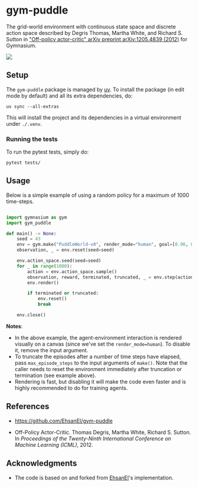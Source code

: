 # gym-puddle

The grid-world environment with continuous state space and discrete action space described by Degris Thomas, Martha White, and Richard S. Sutton in ["Off-policy actor-critic" arXiv preprint arXiv:1205.4839 (2012)](https://arxiv.org/abs/1205.4839) for Gymnasium.

<kbd>
  <img src='screenshot.png'/>
</kbd>

## Setup

The `gym-puddle` package is managed by [uv](https://docs.astral.sh/uv/getting-started/installation/). To install the package (in edit mode by default) and all its extra dependencies, do:

```shell
uv sync --all-extras
```

This will install the project and its dependencies in a virtual environment under `./.venv`.

### Running the tests

To run the pytest tests, simply do:

```shell
pytest tests/
```

## Usage

Below is a simple example of using a random policy for a maximum of 1000 time-steps.

```python

import gymnasium as gym
import gym_puddle

def main() -> None:
    seed = 43
    env = gym.make("PuddleWorld-v0", render_mode="human", goal=[0.96, 0.96])
    observation, _ = env.reset(seed=seed)

    env.action_space.seed(seed=seed)
    for _ in range(1000):
        action = env.action_space.sample()
        observation, reward, terminated, truncated, _ = env.step(action)
        env.render()

        if terminated or truncated:
            env.reset()
            break

    env.close()
```

**Notes**:

- In the above example, the agent-environment interaction is rendered visually on a canvas (since we've set the `render_mode=human`). To disable it, remove the input argument.
- To truncate the episodes after a number of time steps have elapsed, pass `max_episode_steps` to the input arguments of `make()`. Note that the caller needs to reset the environment immediately after truncation or termination (see example above).
- Rendering is fast, but disabling it will make the code even faster and is highly recommended to do for training agents.

## References
- https://github.com/EhsanEI/gym-puddle

- Off-Policy Actor-Critic. Thomas Degris, Martha White, Richard S. Sutton. In *Proceedings of the Twenty-Ninth International Conference on Machine Learning (ICML)*, 2012.


## Acknowledgments

- The code is based on and forked from [EhsanEI](https://github.com/EhsanEI/gym-puddle)'s implementation.
